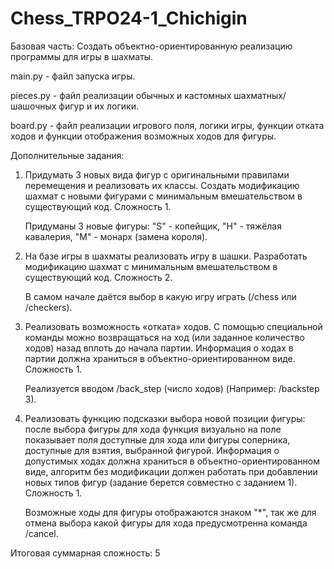 # Chess_TRPO24-1_Chichigin

Базовая часть: Создать объектно-ориентированную реализацию программы для игры в шахматы.

main.py - файл запуска игры.  

pieces.py - файл реализации обычных и кастомных шахматных/шашочных фигур и их логики.

board.py - файл реализации игрового поля, логики игры, функции отката ходов и функции отображения возможных ходов для фигуры.

Дополнительные задания:

1. Придумать 3 новых вида фигур с оригинальными правилами перемещения и реализовать их классы. Создать модификацию шахмат с новыми фигурами с минимальным вмешательством в существующий код. Сложность 1.

   Придуманы 3 новые фигуры: "S" - копейщик, "H" - тяжёлая кавалерия, "M" - монарх (замена короля).
   
2. На базе игры в шахматы реализовать игру в шашки. Разработать модификацию шахмат с минимальным вмешательством в существующий код. Сложность 2.

   В самом начале даётся выбор в какую игру играть (/chess или /checkers).
   
3. Реализовать возможность «отката» ходов. С помощью специальной команды можно возвращаться на ход (или заданное количество ходов) назад вплоть до начала партии. Информация о ходах в партии должна храниться в объектно-ориентированном виде. Сложность 1.

   Реализуется вводом /back_step (число ходов) (Например: /backstep 3).
   
4. Реализовать функцию подсказки выбора новой позиции фигуры: после выбора фигуры для хода функция визуально на поле показывает поля доступные для хода или фигуры соперника, доступные для взятия, выбранной фигурой. Информация о допустимых ходах должна храниться в объектно-ориентированном виде, алгоритм без модификации должен работать при добавлении новых типов фигур (задание берется совместно с заданием 1). Сложность 1.

   Возможные ходы для фигуры отображаются знаком "*", так же для отмена выбора какой фигуры для хода предусмотренна команда /cancel.

Итоговая суммарная сложность: 5
